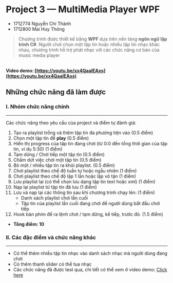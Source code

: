 # **Project 3 — MultiMedia Player WPF**
* 1712774 Nguyễn Chí Thành
* 1712800 Mai Huy Thông
> Chương trình được thiết kế bằng **WPF** dựa trên nền tảng **ngôn ngữ lập trình C#**. Người chơi chọn một tập tin hoặc nhiều tập tin nhạc khác nhau, chương trình hỗ trợ phát nhạc với các chức năng cơ bản của music media player<br>

<br> **Video demo: [https://youtu.be/xx4QaaIEAxs](https://youtu.be/xx4QaaIEAxs)**

## **Những chức năng đã làm được**

### **I. Nhóm chức năng chính** 
----
Các chức năng theo yêu cầu của project và điểm tự đánh giá:
1. Tạo ra playlist trống và thêm tập tin đa phương tiện vào (0.5 điểm)
2. Chọn một tập tin để **play** (0.5 điểm)
3. Hiển thị progress của tập tin đang chơi (từ 0:0 đến tổng thời gian của tập tin, ví dụ 5:30) (1 điểm)
4. Tạm dừng / Chơi tiếp một tập tin (0.5 điểm)
5. Chấm dứt việc chơi một tập tin (0.5 điểm)
6. Bỏ một / nhiều tập tin ra khỏi playlist. (0.5 điểm)
7. Chơi playlist theo chế độ tuần tự hoặc ngẫu nhiên (1 điểm)
8. Chơi playlist theo chế độ lặp 1 lần hoặc lặp vô tận (1 điểm)
9. Lưu playlist lại (có thể chọn lưu dạng tập tin text hoặc xml) (1 điểm)
10. Nạp lại playlist từ tập tin đã lưu (1 điểm)
11. Lưu và nạp lại các thông tin sau khi chương trình chạy lên: (1 điểm)
    * Danh sách playlist chơi lần cuối
    * Tập tin của playlist lần cuối đang chơi để người dùng bắt đầu chơi tiếp
9. Hook bàn phím để ra lệnh chơi / tạm dừng, kế tiếp, trước đó. (1.5 điểm)<br>

 * **Tổng điểm: 10**
### **II. Các đặc điểm và chức năng khác**
----
* Có thể thêm nhiều tập tin nhạc vào danh sách nhạc mà người dùng đang chơi
* Có thêm thanh slider có thể tua nhạc
* Các chức năng đã được test qua, chi tiết có thể xem ở video demo: [Click here](https://youtu.be/xx4QaaIEAxs)